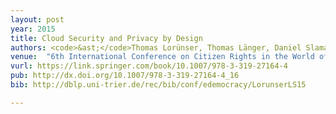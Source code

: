 ```yaml
---
layout: post
year: 2015
title: Cloud Security and Privacy by Design
authors: <code>&ast;</code>Thomas Lorünser, Thomas Länger, Daniel Slamanig
venue:  "6th International Conference on Citizen Rights in the World of the New Computing Paradigms - e-Democracy 2015"
vurl: https://link.springer.com/book/10.1007/978-3-319-27164-4
pub: http://dx.doi.org/10.1007/978-3-319-27164-4_16
bib: http://dblp.uni-trier.de/rec/bib/conf/edemocracy/LorunserLS15

---
```


